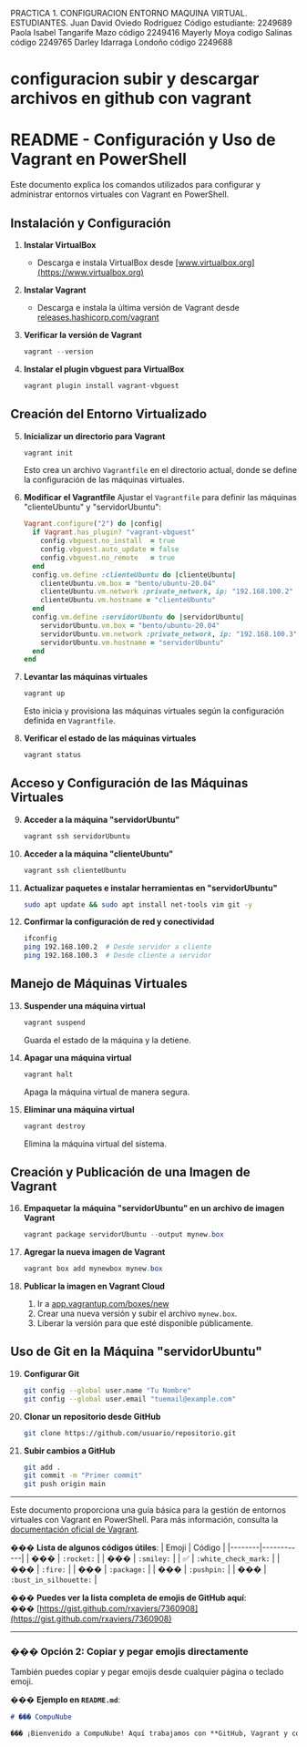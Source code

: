 PRACTICA 1. CONFIGURACION ENTORNO MAQUINA VIRTUAL.
ESTUDIANTES.
Juan David Oviedo Rodriguez Código estudiante: 2249689
Paola Isabel Tangarife Mazo código 2249416
Mayerly Moya codigo Salinas código 2249765
Darley Idarraga Londoño código 2249688



# configuracion subir y descargar archivos en github con vagrant

# README - Configuración y Uso de Vagrant en PowerShell

Este documento explica los comandos utilizados para configurar y administrar entornos virtuales con Vagrant en PowerShell.

## Instalación y Configuración

1. **Instalar VirtualBox**
   - Descarga e instala VirtualBox desde [www.virtualbox.org](https://www.virtualbox.org)

2. **Instalar Vagrant**
   - Descarga e instala la última versión de Vagrant desde [releases.hashicorp.com/vagrant](https://releases.hashicorp.com/vagrant/)

3. **Verificar la versión de Vagrant**
   ```powershell
   vagrant --version
   ```

4. **Instalar el plugin vbguest para VirtualBox**
   ```powershell
   vagrant plugin install vagrant-vbguest
   ```

## Creación del Entorno Virtualizado

5. **Inicializar un directorio para Vagrant**
   ```powershell
   vagrant init
   ```
   Esto crea un archivo `Vagrantfile` en el directorio actual, donde se define la configuración de las máquinas virtuales.

6. **Modificar el Vagrantfile**
   Ajustar el `Vagrantfile` para definir las máquinas "clienteUbuntu" y "servidorUbuntu":
   
   ```ruby
   Vagrant.configure("2") do |config|
     if Vagrant.has_plugin? "vagrant-vbguest"
       config.vbguest.no_install  = true
       config.vbguest.auto_update = false
       config.vbguest.no_remote   = true
     end
     config.vm.define :clienteUbuntu do |clienteUbuntu|
       clienteUbuntu.vm.box = "bento/ubuntu-20.04"
       clienteUbuntu.vm.network :private_network, ip: "192.168.100.2"
       clienteUbuntu.vm.hostname = "clienteUbuntu"
     end
     config.vm.define :servidorUbuntu do |servidorUbuntu|
       servidorUbuntu.vm.box = "bento/ubuntu-20.04"
       servidorUbuntu.vm.network :private_network, ip: "192.168.100.3"
       servidorUbuntu.vm.hostname = "servidorUbuntu"
     end
   end
   ```

7. **Levantar las máquinas virtuales**
   ```powershell
   vagrant up
   ```
   Esto inicia y provisiona las máquinas virtuales según la configuración definida en `Vagrantfile`.

8. **Verificar el estado de las máquinas virtuales**
   ```powershell
   vagrant status
   ```

## Acceso y Configuración de las Máquinas Virtuales

9. **Acceder a la máquina "servidorUbuntu"**
   ```powershell
   vagrant ssh servidorUbuntu
   ```

10. **Acceder a la máquina "clienteUbuntu"**
    ```powershell
    vagrant ssh clienteUbuntu
    ```

11. **Actualizar paquetes e instalar herramientas en "servidorUbuntu"**
    ```bash
    sudo apt update && sudo apt install net-tools vim git -y
    ```

12. **Confirmar la configuración de red y conectividad**
    ```bash
    ifconfig
    ping 192.168.100.2  # Desde servidor a cliente
    ping 192.168.100.3  # Desde cliente a servidor
    ```

## Manejo de Máquinas Virtuales

13. **Suspender una máquina virtual**
    ```powershell
    vagrant suspend
    ```
    Guarda el estado de la máquina y la detiene.

14. **Apagar una máquina virtual**
    ```powershell
    vagrant halt
    ```
    Apaga la máquina virtual de manera segura.

15. **Eliminar una máquina virtual**
    ```powershell
    vagrant destroy
    ```
    Elimina la máquina virtual del sistema.

## Creación y Publicación de una Imagen de Vagrant

16. **Empaquetar la máquina "servidorUbuntu" en un archivo de imagen Vagrant**
    ```powershell
    vagrant package servidorUbuntu --output mynew.box
    ```

17. **Agregar la nueva imagen de Vagrant**
    ```powershell
    vagrant box add mynewbox mynew.box
    ```

18. **Publicar la imagen en Vagrant Cloud**
    1. Ir a [app.vagrantup.com/boxes/new](https://app.vagrantup.com/boxes/new)
    2. Crear una nueva versión y subir el archivo `mynew.box`.
    3. Liberar la versión para que esté disponible públicamente.

## Uso de Git en la Máquina "servidorUbuntu"

19. **Configurar Git**
    ```bash
    git config --global user.name "Tu Nombre"
    git config --global user.email "tuemail@example.com"
    ```

20. **Clonar un repositorio desde GitHub**
    ```bash
    git clone https://github.com/usuario/repositorio.git
    ```

21. **Subir cambios a GitHub**
    ```bash
    git add .
    git commit -m "Primer commit"
    git push origin main
    ```

---

Este documento proporciona una guía básica para la gestión de entornos virtuales con Vagrant en PowerShell. Para más información, consulta la [documentación oficial de Vagrant](https://www.vagrantup.com/docs).




��� **Lista de algunos códigos útiles**:
| Emoji | Código |
|--------|------------|
| ��� | `:rocket:` |
| ��� | `:smiley:` |
| ✅ | `:white_check_mark:` |
| ��� | `:fire:` |
| ��� | `:package:` |
| ��� | `:pushpin:` |
| ��� | `:bust_in_silhouette:` |

��� **Puedes ver la lista completa de emojis de GitHub aquí**:  
��� [https://gist.github.com/rxaviers/7360908](https://gist.github.com/rxaviers/7360908)

---

### ��� **Opción 2: Copiar y pegar emojis directamente**
También puedes copiar y pegar emojis desde cualquier página o teclado emoji.

��� **Ejemplo en `README.md`**:
```md
# ��� CompuNube

��� ¡Bienvenido a CompuNube! Aquí trabajamos con **GitHub, Vagrant y computación en la nube** ☁️.

